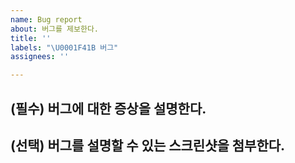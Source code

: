 ```yaml
---
name: Bug report
about: 버그를 제보한다.
title: ''
labels: "\U0001F41B 버그"
assignees: ''

---
```


## (필수) 버그에 대한 증상을 설명한다.

## (선택) 버그를 설명할 수 있는 스크린샷을 첨부한다.
